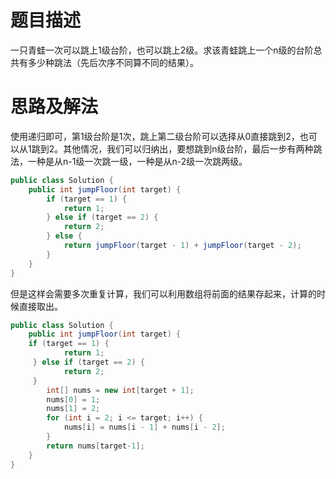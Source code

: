 # 题目描述
一只青蛙一次可以跳上1级台阶，也可以跳上2级。求该青蛙跳上一个n级的台阶总共有多少种跳法（先后次序不同算不同的结果）。

# 思路及解法

使用递归即可，第1级台阶是1次，跳上第二级台阶可以选择从0直接跳到2，也可以从1跳到2。其他情况，我们可以归纳出，要想跳到n级台阶，最后一步有两种跳法，一种是从n-1级一次跳一级，一种是从n-2级一次跳两级。

```java
public class Solution {
    public int jumpFloor(int target) {
        if (target == 1) {
            return 1;
        } else if (target == 2) {
            return 2;
        } else {
            return jumpFloor(target - 1) + jumpFloor(target - 2);
        }
    }
}
```

但是这样会需要多次重复计算，我们可以利用数组将前面的结果存起来，计算的时候直接取出。

```java
public class Solution {
    public int jumpFloor(int target) {
    if (target == 1) {
            return 1;
     } else if (target == 2) {
            return 2;
     }
        int[] nums = new int[target + 1];
        nums[0] = 1;
        nums[1] = 2;
        for (int i = 2; i <= target; i++) {
            nums[i] = nums[i - 1] + nums[i - 2];
        }
        return nums[target-1];
    }
}
```

